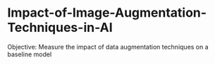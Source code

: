# Impact-of-Image-Augmentation-Techniques-in-AI
Objective: Measure the impact of data augmentation techniques on a baseline model 
